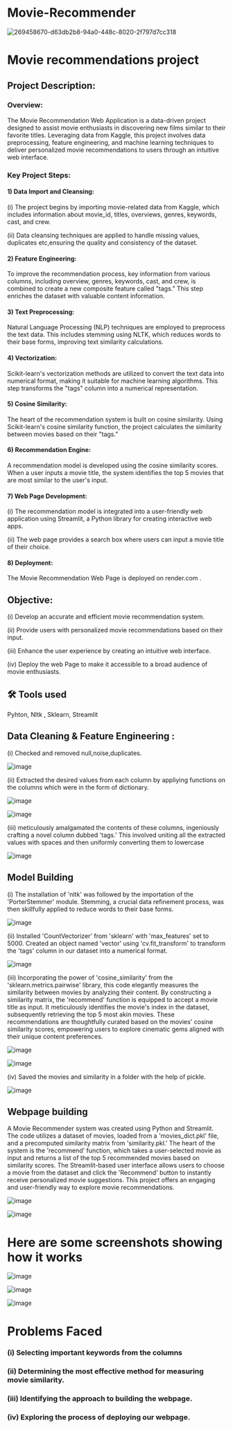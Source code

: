 # Movie-Recommender

![269458670-d63db2b8-94a0-448c-8020-2f797d7cc318](https://github.com/aayushkataria123/Movie-Recommender/assets/137820574/d328f75a-1d20-48c9-ba3d-747b70e8e0dc)












# Movie recommendations project 

## Project Description:
### Overview:
The Movie Recommendation Web Application is a data-driven project designed to assist movie enthusiasts in discovering new films similar to their favorite titles. Leveraging data from Kaggle, this project involves data preprocessing, feature engineering, and machine learning techniques to deliver personalized movie recommendations to users through an intuitive web interface.
### Key Project Steps:
#### 1) Data Import and Cleansing:
(i) The project begins by importing movie-related data from Kaggle, which includes information about movie_id, titles, overviews, genres, keywords, cast, and crew.

(ii) Data cleansing techniques are applied to handle missing values, duplicates etc,ensuring the quality and consistency of the dataset.

#### 2) Feature Engineering:
To improve the recommendation process, key information from various columns, including overview, genres, keywords, cast, and crew, is combined to create a new composite feature called "tags." This step enriches the dataset with valuable content information.
#### 3) Text Preprocessing:
Natural Language Processing (NLP) techniques are employed to preprocess the text data. This includes stemming using NLTK, which reduces words to their base forms, improving text similarity calculations.
#### 4) Vectorization:
Scikit-learn's vectorization methods are utilized to convert the text data into numerical format, making it suitable for machine learning algorithms. This step transforms the "tags" column into a numerical representation.
#### 5) Cosine Similarity:
The heart of the recommendation system is built on cosine similarity. Using Scikit-learn's cosine similarity function, the project calculates the similarity between movies based on their "tags."
#### 6) Recommendation Engine:
A recommendation model is developed using the cosine similarity scores. When a user inputs a movie title, the system identifies the top 5 movies that are most similar to the user's input.
#### 7) Web Page Development:
(i) The recommendation model is integrated into a user-friendly web application using Streamlit, a Python library for creating interactive web apps.

(ii) The web page provides a search box where users can input a movie title of their choice.
#### 8) Deployment:
The Movie Recommendation Web Page is deployed on render.com .

## Objective:
(i) Develop an accurate and efficient movie recommendation system.

(ii) Provide users with personalized movie recommendations based on their input.

(iii) Enhance the user experience by creating an intuitive web interface.

(iv) Deploy the web Page to make it accessible to a broad audience of movie enthusiasts.















## 🛠 Tools used


Pyhton, Nltk , Sklearn, Streamlit
## Data Cleaning &  Feature Engineering  :
(i) Checked and removed null,noise,duplicates.


![image](https://github.com/aayushkataria123/Movie-Recommender/assets/137820574/a7547add-f7db-4e56-a5f5-82ab10900f1d)





(ii) Extracted the desired values from each column by appliying functions on the columns which were in the form of dictionary.


![image](https://github.com/aayushkataria123/Movie-Recommender/assets/137820574/26c89ee8-3cc5-495e-b6de-2b7719cafd0d)




![image](https://github.com/aayushkataria123/Movie-Recommender/assets/137820574/ddcb0c3c-02df-4821-bf87-91a9e172a675)








(iii)  meticulously amalgamated the contents of these columns, ingeniously crafting a novel column dubbed 'tags.' This involved uniting all the extracted values with spaces and then uniformly converting them to lowercase



![image](https://github.com/aayushkataria123/Movie-Recommender/assets/137820574/55277270-6441-496d-ba47-50319a817452)







 
 ## Model Building 
 (i) The installation of 'nltk' was followed by the importation of the 'PorterStemmer' module. Stemming, a crucial data refinement process, was then skillfully applied to reduce words to their base forms.
 
 
 
 
 ![image](https://github.com/aayushkataria123/Movie-Recommender/assets/137820574/0b5a987a-b898-42d7-b7d6-2a937f9b0f62)








 
 (ii) Installed 'CountVectorizer' from 'sklearn' with 'max_features' set to 5000. Created an object named 'vector' using 'cv.fit_transform' to transform the 'tags' column in our dataset into a numerical format.





![image](https://github.com/aayushkataria123/Movie-Recommender/assets/137820574/3e306947-13b2-455d-9237-ba18fe13c879)






 
 (iii) Incorporating the power of 'cosine_similarity' from the 'sklearn.metrics.pairwise' library, this code elegantly measures the similarity between movies by analyzing their content. By constructing a similarity matrix, the 'recommend' function is equipped to accept a movie title as input. It meticulously identifies the movie's index in the dataset, subsequently retrieving the top 5 most akin movies. These recommendations are thoughtfully curated based on the movies' cosine similarity scores, empowering users to explore cinematic gems aligned with their unique content preferences.

 





![image](https://github.com/aayushkataria123/Movie-Recommender/assets/137820574/3af5b160-28db-43cf-8ada-f00d2e8bca79)











![image](https://github.com/aayushkataria123/Movie-Recommender/assets/137820574/07123d2e-3f47-4e69-b164-d03228cd52e3)










 (iv) Saved the movies and similarity in a folder with the help of pickle.





![image](https://github.com/aayushkataria123/Movie-Recommender/assets/137820574/f451df9c-b129-4944-b3a8-d2a29da0750d)








 

 ## Webpage building
 A Movie Recommender system was created using Python and Streamlit. The code utilizes a dataset of movies, loaded from a 'movies_dict.pkl' file, and a precomputed similarity matrix from 'similarity.pkl.' The heart of the system is the 'recommend' function, which takes a user-selected movie as input and returns a list of the top 5 recommended movies based on similarity scores. The Streamlit-based user interface allows users to choose a movie from the dataset and click the 'Recommend' button to instantly receive personalized movie suggestions. This project offers an engaging and user-friendly way to explore movie recommendations.










![image](https://github.com/aayushkataria123/Movie-Recommender/assets/137820574/e36583cb-2bac-4a97-ac86-9cafff8f7e7c)








![image](https://github.com/aayushkataria123/Movie-Recommender/assets/137820574/4ade356a-2d2e-4eb1-a2bb-3a4283a49ba2)



# Here are some screenshots showing how it works 








![image](https://github.com/aayushkataria123/Movie-Recommender/assets/137820574/64e2c95a-b50c-4ed1-a572-ebe34001f654)




![image](https://github.com/aayushkataria123/Movie-Recommender/assets/137820574/a35ac20d-8a96-4334-bff4-b303abed7558)










![image](https://github.com/aayushkataria123/Movie-Recommender/assets/137820574/55c65b9c-d56d-45d0-81b2-dcdf58e25b1d)










# Problems Faced
### (i) Selecting important keywords from the columns
### (ii) Determining the most effective method for measuring movie similarity.
### (iii) Identifying the approach to building the webpage.
### (iv)  Exploring the process of deploying our webpage.  
